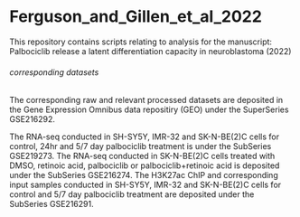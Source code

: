 # Ferguson_and_Gillen_et_al_2022
This repository contains scripts relating to analysis for the manuscript: Palbociclib release a latent differentiation capacity in neuroblastoma (2022)

###### corresponding datasets ######
The corresponding raw and relevant processed datasets are deposited in the Gene Expression Omnibus data repositiry (GEO) under the SuperSeries GSE216292.

The RNA-seq conducted in SH-SY5Y, IMR-32 and SK-N-BE(2)C cells for control, 24hr and 5/7 day palbociclib treatment is under the SubSeries GSE219273.
The RNA-seq conducted in SK-N-BE(2)C cells treated with DMSO, retinoic acid, palbociclib or palbociclib+retinoic acid is deposited under the SubSeries GSE216274.
The H3K27ac ChIP and corresponding input samples conducted in SH-SY5Y, IMR-32 and SK-N-BE(2)C cells for control and 5/7 day palbociclib treatment are deposited under the SubSeries GSE216291.



